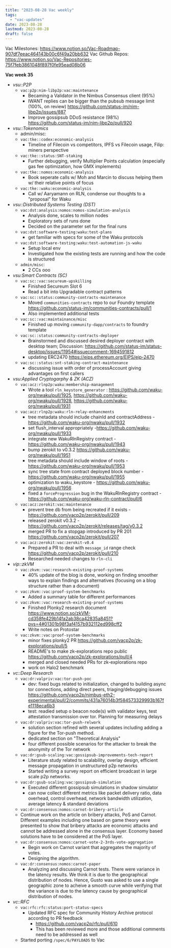 ```yaml
---
title: "2023-08-28 Vac weekly"
tags:
  - "vac-updates"
date: 2023-08-28
lastmod: 2023-08-28
draft: false
---
```


Vac Milestones: https://www.notion.so/Vac-Roadmap-907df7eeac464143b00c6f49a20bb632
Vac Github Repos: https://www.notion.so/Vac-Repositories-75f7feb3861048f897f0fe95ead08b06

**Vac week 35**
- *vsu::P2P*
  - `vac:p2p:nim-libp2p:vac:maintenance`
    - Becaming a Validator in the Nimbus Consensus client (95%)
    - IWANT replies can be bigger than the pubsub message limit (100%, on review) https://github.com/status-im/nim-libp2p/issues/887
    - Improve gossipsub DDoS resistance (98%) https://github.com/status-im/nim-libp2p/pull/920
- *vsu::Tokenomics*
  - admin/misc:
  - `vac:tke::codex:economic-analysis`
    - Timeline of Filecoin vs competitors, IPFS vs Filecoin usage, Filip: miners perspective
  - `vac:tke::status:SNT-staking`
    - Further debugging, verify Multiplier Points calculation (especially gas fee optimization, how GMX implements)
  - `vac:tke::nomos:economic-analysis`
    - Book seperate calls w/ Moh and Marcin to discuss helping them w/ their relative points of focus
  - `vac:tke::waku:economic-analysis`
    - Call w/ Aaryamann on RLN, condense our thoughts to a "proposal" for Waku
- *vsu::Distributed Systems Testing (DST)*
  - `vac:dst:analysis:nomos:nomos-simulation-analysis`
    - Analysis done, scales to million nodes
    - Exploratory sets of runs done
    - Decided on the parameter set for the final runs
  - `vac:dst:software-testing:waku:test-plans`
    - get familiar with specs for some of the Waku protocols
  - `vac:dst:software-testing:waku:test-automation-js-waku`
    - Setup local env
    - Investigated how the existing tests are running and how the code is structured
  - `admin/misc`:
    - 2 CCs ooo
- *vsu:Smart Contracts (SC)*
  - `vac:sc::vac:secureum-upskilling`
    - Finished Secureum Slot 6
    - Read a bit into Upgradable contract patterns
  - `vac:sc::status:community-contracts-maintenance`
    - Moved `communities-contracts` repo to our Foundry template https://github.com/status-im/communities-contracts/pull/1
    - Also implemented additional tests
  - `vac:sc::vac:maintainance/misc`
    - Finished up moving `community-dapp/contracts` to foundry template
  - `vac:sc::status:community-contracts-deployer`
    - Brainstormed and discussed desired deployer contract with desktop team; Discussion: https://github.com/status-im/status-desktop/issues/11954#issuecomment-1694591812
    - updating ERC2470 https://eips.ethereum.org/EIPS/eip-2470
  - `vac:sc::status:snt-staking-contract-maintenance`
    - discussing issue  with order of processAccount giving advantages on first callers
- *vsu:Applied Cryptogarphy & ZK (ACZ)*
  - `vac:acz:rlnp2p:waku:membership-management`
    - Wrote a tool `rln_keystore_generator` : https://github.com/waku-org/nwaku/pull/1925, https://github.com/waku-org/nwaku/pull/1928, https://github.com/waku-org/nwaku/pull/1931
  - `vac:acz:rlnp2p:waku:rln-relay-enhancments`
    - tree metadata should include chainId and contractAddress - https://github.com/waku-org/nwaku/pull/1932
    - set flush_interval appropriately -https://github.com/waku-org/nwaku/pull/1933
    - integrate new WakuRlnRegistry contract - https://github.com/waku-org/nwaku/pull/1943
    - bump zerokit to v0.3.2 https://github.com/waku-org/nwaku/pull/1951
    - tree metadata should include window of roots - https://github.com/waku-org/nwaku/pull/1953
    - sync tree state from contract deployed block number - https://github.com/waku-org/nwaku/pull/1955
    - optimization to waku_keystore - https://github.com/waku-org/nwaku/pull/1956
    - fixed a `forceProgression` bug in the WakuRlnRegistry contract - https://github.com/waku-org/waku-rln-contract/pull/6
  - `vac:acz:zerokit:vac:maintenance`
    - prevent tree db from being recreated if it exists - https://github.com/vacp2p/zerokit/pull/209
    - released zerokit v0.3.2 - https://github.com/vacp2p/zerokit/releases/tag/v0.3.2
    - merged PR to fix a stopgap introduced by PR 201 https://github.com/vacp2p/zerokit/pull/207 
  - `vac:acz:zerokit:vac:zerokit-v0.4`
    - Prepared a PR to deal with `message_id` range check https://github.com/vacp2p/zerokit/pull/210
    - Researched needed changes to `rln-cli`
- *vip::zkVM*
  - `vac:zkvm::vac:research-existing-proof-systems`
    - 40% update of the blog is done, working on finding smoother ways to explain findings and alternatives (focusing on a blog structure rather than a document)
  - `vac:zkvm::vac:proof-system-benchmarks`
    - Added a summary table for different performances
  - `vac:zkvm::vac:research-existing-proof-systems`
    - Finished Plonky2 research document https://www.notion.so/zkVM-cd358fe429b14fa2ab38ca42835a8451?pvs=4#01301b98f3af4157b932112ed998cff2
    - Write notes on Protostar
  - `vac:zkvm::vac:proof-system-benchmarks`
    - minor fixes plonky2 PR https://github.com/vacp2p/zk-explorations/pull/5
    - README's to make zk-explorations repo public https://github.com/vacp2p/zk-explorations/pull/4
    - merged and closed needed PRs for zk-explorations repo
    - work on Halo2 benchmark
- *vc::Deep Research*
  - `vac:dr:valpriv:vac:tor-push-poc`
    - dev: fixed bugs related to initialization, changed to building async tor connections, adding direct peers, triaging/debugging issues https://github.com/vacp2p/nimbus-eth2-experimental/pull/2/commits/431a76014b3f584573329993b167fe1118eca6b3
    - test: readied setup o beacon node(s) with validator keys, test attestation transmission over tor. Planning for measuring delays
  - `vac:dr:valpriv:vac:tor-push-relwork`
    - solution section refined with several updates including adding a figure for the Tor-push method.
    - dedicated section on "Theoretical Analysis"
    - four different possible scenarios for the attacker to break the anonymity of the Tor network
  - `vac:dr:gsub-scaling:vac:gossipsub-improvements-tech-report`
    - Literature study related to scalability, overlay design, efficient message propagation in unstructured p2p networks
    - Started writing a survey report on efficient broadcast in large scale p2p networks.
  - `vac:dr:gsub-scaling:vac:gossipsub-simulation`
    - Executed different gossipsub simulations in shadow simulator
    - can now collect different metrics like packet delivery ratio, data overhead, control overhead, network bandwidth utilization, average latency & standard deviations
  -  `vac:dr:consensus:nomos:carnot-bribery-article`
    - Continue work on the article on  bribery attacks, PoS and Carnot. Different examples including one based on game theory were presented to show that bribery attacks are economic attacks and cannot be addressed alone in the consensus layer. Economy based solutions have to be considered at the PoS layer.
  - `vac:dr:consensus:nomos:carnot-vote-2-3rds-vote-aggregation`
    - Begin work on Carnot variant that aggregates the majority of votes.
    - Designing the algorithm.
  - `vac:dr:consensus:nomos:carnot-paper`
    - Analyzing and discussing Carnot tests. There were variance in the latency results. We think it is due to the geographical distribution of nodes. Hence, Gusto was asked to use a single geographic zone to acheive a smooth curve while verifying that the variance is due to the latency cause by geographical distribution of nodes.
- *vc::RFC*
  - `vac:rfc:rfc:status:port-status-specs`
    - Updated RFC spec for Community History Archive protocol according to PR feedback
      - https://github.com/vacp2p/rfc/pull/610
      - This has been reviewed more and those additional comments need to be addressed as well
  - Started porting `/spec/6/PAYLOADS` to Vac


